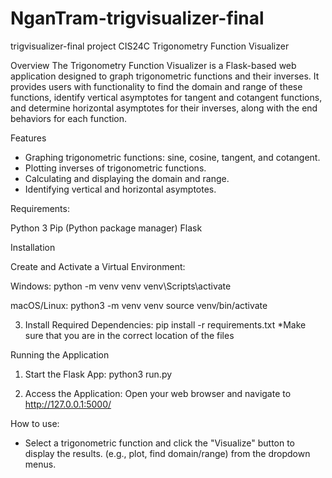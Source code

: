 # NganTram-trigvisualizer-final
trigvisualizer-final project CIS24C
Trigonometry Function Visualizer

Overview
The Trigonometry Function Visualizer is a Flask-based web application designed to graph trigonometric functions and their inverses. It provides users with functionality to find the domain and range of these functions, identify vertical asymptotes for tangent and cotangent functions, and determine horizontal asymptotes for their inverses, along with the end behaviors for each function.

Features

- Graphing trigonometric functions: sine, cosine, tangent, and cotangent.
- Plotting inverses of trigonometric functions.
- Calculating and displaying the domain and range.
- Identifying vertical and horizontal asymptotes.

Requirements:

Python 3
Pip (Python package manager)
Flask

Installation

Create and Activate a Virtual Environment:

Windows:
python -m venv venv
venv\Scripts\activate

macOS/Linux:
python3 -m venv venv
source venv/bin/activate

3. Install Required Dependencies:
pip install -r requirements.txt
*Make sure that you are in the correct location of the files


Running the Application

1. Start the Flask App:
   python3 run.py

2. Access the Application:
   Open your web browser and navigate to http://127.0.0.1:5000/

How to use:

- Select a trigonometric function and click the "Visualize" button to display the results. (e.g., plot, find domain/range) from the dropdown menus.

